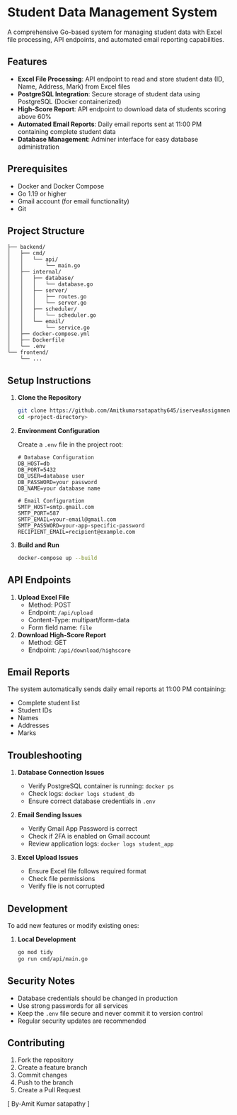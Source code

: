 # Student Data Management System

A comprehensive Go-based system for managing student data with Excel file processing, API endpoints, and automated email reporting capabilities.

## Features

- **Excel File Processing**: API endpoint to read and store student data (ID, Name, Address, Mark) from Excel files
- **PostgreSQL Integration**: Secure storage of student data using PostgreSQL (Docker containerized)
- **High-Score Report**: API endpoint to download data of students scoring above 60%
- **Automated Email Reports**: Daily email reports sent at 11:00 PM containing complete student data
- **Database Management**: Adminer interface for easy database administration

## Prerequisites

- Docker and Docker Compose
- Go 1.19 or higher
- Gmail account (for email functionality)
- Git

## Project Structure

```
├── backend/
│   ├── cmd/
│   │   └── api/
│   │       └── main.go
│   ├── internal/
│   │   ├── database/
│   │   │   └── database.go
│   │   ├── server/
│   │   │   ├── routes.go
│   │   │   └── server.go
│   │   ├── scheduler/
│   │   │   └── scheduler.go
│   │   └── email/
│   │       └── service.go
│   ├── docker-compose.yml
│   ├── Dockerfile
│   └── .env
└── frontend/
    └── ...
```

## Setup Instructions

1. **Clone the Repository**
   ```bash
   git clone https://github.com/Amitkumarsatapathy645/iserveuAssignment.git
   cd <project-directory>
   ```

2. **Environment Configuration**
   
   Create a `.env` file in the project root:
   ```env
   # Database Configuration
   DB_HOST=db
   DB_PORT=5432
   DB_USER=database user
   DB_PASSWORD=your password
   DB_NAME=your database name

   # Email Configuration
   SMTP_HOST=smtp.gmail.com
   SMTP_PORT=587
   SMTP_EMAIL=your-email@gmail.com
   SMTP_PASSWORD=your-app-specific-password
   RECIPIENT_EMAIL=recipient@example.com
   ```

3. **Build and Run**
   ```bash
   docker-compose up --build
   ```

## API Endpoints

1. **Upload Excel File**
   - Method: POST
   - Endpoint: `/api/upload`
   - Content-Type: multipart/form-data
   - Form field name: `file`
2. **Download High-Score Report**
   - Method: GET
   - Endpoint: `/api/download/highscore`

## Email Reports

The system automatically sends daily email reports at 11:00 PM containing:
- Complete student list
- Student IDs
- Names
- Addresses
- Marks

## Troubleshooting

1. **Database Connection Issues**
   - Verify PostgreSQL container is running: `docker ps`
   - Check logs: `docker logs student_db`
   - Ensure correct database credentials in `.env`

2. **Email Sending Issues**
   - Verify Gmail App Password is correct
   - Check if 2FA is enabled on Gmail account
   - Review application logs: `docker logs student_app`

3. **Excel Upload Issues**
   - Ensure Excel file follows required format
   - Check file permissions
   - Verify file is not corrupted

## Development

To add new features or modify existing ones:

1. **Local Development**
   ```bash
   go mod tidy
   go run cmd/api/main.go
   ```

## Security Notes

- Database credentials should be changed in production
- Use strong passwords for all services
- Keep the `.env` file secure and never commit it to version control
- Regular security updates are recommended

## Contributing

1. Fork the repository
2. Create a feature branch
3. Commit changes
4. Push to the branch
5. Create a Pull Request

[ By-Amit Kumar satapathy ]